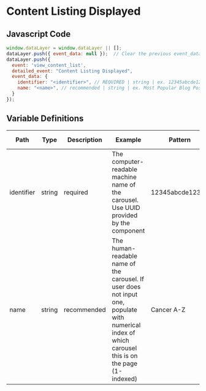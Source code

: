 # Content Listing Displayed

### 

## Javascript Code
```js
window.dataLayer = window.dataLayer || [];
dataLayer.push({ event_data: null });  // Clear the previous event_data object.
dataLayer.push({
  event: 'view_content_list',
  detailed_event: "Content Listing Displayed",
  event_data: {
    identifier: "<identifier>", // REQUIRED | string | ex. 12345abcde12345
    name: "<name>", // recommended | string | ex. Most Popular Blog Posts, 2	
  }
});
```

## Variable Definitions

|Path|Type|Description|Example|Pattern|Min Length|Max Length|Minimum|Maximum|Multiple Of|
| --- | --- | --- | --- | --- | --- | --- | --- | --- | --- |
|identifier|string|required|The computer-readable machine name of the carousel. Use UUID provided by the component|12345abcde12345|
|name|string|recommended|The human-readable name of the carousel. If user does not input one, populate with numerical index of which carousel this is on the page (1-indexed)|Cancer A-Z|




